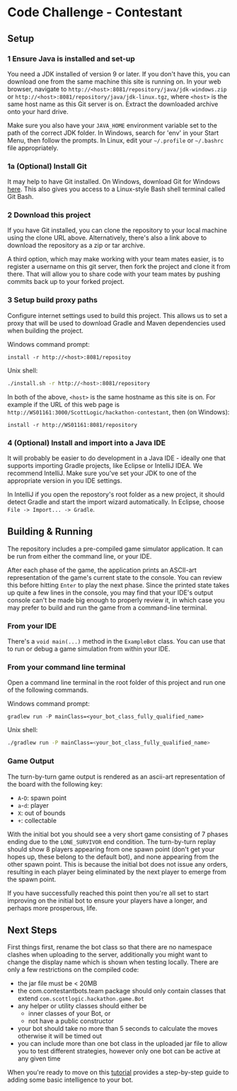 # Code Challenge - Contestant
## Setup
### 1 Ensure Java is installed and set-up
You need a JDK installed of version 9 or later. If you don't have this, you can download one from the same machine this
site is running on. In your web browser, navigate to `http://<host>:8081/repository/java/jdk-windows.zip` or
`http://<host>:8081/repository/java/jdk-linux.tgz`, where `<host>` is the same host name as this Git server is on.
Extract the downloaded archive onto your hard drive.

Make sure you also have your `JAVA_HOME` environment variable set to the path of the correct JDK folder.
In Windows, search for 'env' in your Start Menu, then follow the prompts. In Linux, edit your `~/.profile`
or `~/.bashrc` file appropriately.

### 1a (Optional) Install Git
It may help to have Git installed. On Windows, download Git for Windows [here](https://gitforwindows.org/).
This also gives you access to a Linux-style Bash shell terminal called Git Bash.

### 2 Download this project
If you have Git installed, you can clone the repository to your local machine using the clone URL above.
Alternatively, there's also a link above to download the repository as a zip or tar archive.

A third option, which may make working with your team mates easier, is to register a username on this git server,
then fork the project and clone it from there. That will allow you to share code with your team mates by pushing
commits back up to your forked project.

### 3 Setup build proxy paths

Configure internet settings used to build this project.  This allows us to set a proxy that will be used to download
Gradle and Maven dependencies used when building the project.

Windows command prompt:
```batch
install -r http://<host>:8081/repositoy
```

Unix shell:
```sh
./install.sh -r http://<host>:8081/repository
```

In both of the above, `<host>` is the same hostname as this site is on.
For example if the URL of this web page is `http://WS01161:3000/ScottLogic/hackathon-contestant`, then (on Windows):
```batch
install -r http://WS01161:8081/repository
```

### 4 (Optional) Install and import into a Java IDE
It will probably be easier to do development in a Java IDE - ideally one that supports importing Gradle projects, like
Eclipse or IntelliJ IDEA. We recommend IntelliJ. Make sure you've set your JDK to one of the appropriate version in
you IDE settings.

In IntelliJ if you open the repostory's root folder as a new project, it should detect Gradle and start the import
wizard automatically. In Eclipse, choose `File -> Import... -> Gradle`.

## Building & Running

The repository includes a pre-compiled game simulator application.
It can be run from either the command line, or your IDE.

After each phase of the game, the application prints an ASCII-art representation of the game's current state to the
console. You can review this before hitting `Enter` to play the next phase.
Since the printed state takes up quite a few lines in the console,
you may find that your IDE's output console can't be made big enough to properly review it,
in which case you may prefer to build and run the game from a command-line terminal.   

### From your IDE

There's a `void main(...)` method in the `ExampleBot` class. You can use that to run or debug a game simulation from
within your IDE.

### From your command line terminal

Open a command line terminal in the root folder of this project and run one of the following commands.

Windows command prompt:
```batch
gradlew run -P mainClass=<your_bot_class_fully_qualified_name>
```

Unix shell:
```sh
./gradlew run -P mainClass=<your_bot_class_fully_qualified_name>
```

### Game Output
The turn-by-turn game output is rendered as an ascii-art representation of the board with the following key:
 - `A`-`D`: spawn point
 - `a`-`d`: player
 - `X`: out of bounds
 - `+`: collectable

With the initial bot you should see a very short game consisting of 7 phases ending due to the `LONE_SURVIVOR` end
condition.  The turn-by-turn replay should show 8 players appearing from one spawn point (don't get your hopes up, these
belong to the default bot), and none appearing from the other spawn point.  This is because the initial bot does not
issue any orders, resulting in each player being eliminated by the next player to emerge from the spawn point.

If you have successfully reached this point then you're all set to start improving on the initial bot to ensure your
players have a longer, and perhaps more prosperous, life.

## Next Steps
First things first, rename the bot class so that there are no namespace clashes when uploading to the server,
additionally you might want to change the display name which is shown when testing locally.  There are only a few
restrictions on the compiled code:
- the jar file must be < 20MB
- the com.contestantbots.team package should only contain classes that extend `com.scottlogic.hackathon.game.Bot`
- any helper or utility classes should either be
  - inner classes of your Bot, or
  - not have a public constructor
- your bot should take no more than 5 seconds to calculate the moves otherwise it will be timed out
- you can include more than one bot class in the uploaded jar file to allow you to test different strategies, however
only one bot can be active at any given time

When you're ready to move on this [tutorial](docs/tutorial/index.md) provides a step-by-step guide to adding
some basic intelligence to your bot.
